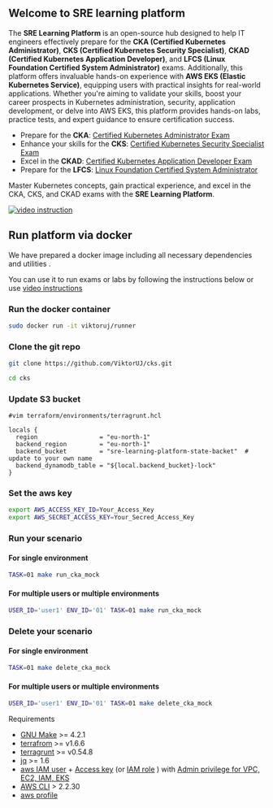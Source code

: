 ## Welcome to SRE learning platform

The **SRE Learning Platform** is an open-source hub designed to help IT engineers effectively prepare for the **CKA (Certified Kubernetes Administrator)**, **CKS (Certified Kubernetes Security Specialist)**, **CKAD (Certified Kubernetes Application Developer)**, and **LFCS (Linux Foundation Certified System Administrator)** exams. Additionally, this platform offers invaluable hands-on experience with **AWS EKS (Elastic Kubernetes Service)**, equipping users with practical insights for real-world applications. Whether you're aiming to validate your skills, boost your career prospects in Kubernetes administration, security, application development, or delve into AWS EKS, this platform provides hands-on labs, practice tests, and expert guidance to ensure certification success.

- Prepare for the **CKA**: [Certified Kubernetes Administrator Exam](https://training.linuxfoundation.org/certification/certified-kubernetes-administrator-cka/)
- Enhance your skills for the **CKS**: [Certified Kubernetes Security Specialist Exam](https://training.linuxfoundation.org/certification/certified-kubernetes-security-specialist/)
- Excel in the **CKAD**: [Certified Kubernetes Application Developer Exam](https://training.linuxfoundation.org/certification/certified-kubernetes-application-developer-ckad/)
- Prepare for the **LFCS**: [Linux Foundation Certified System Administrator](https://training.linuxfoundation.org/certification/linux-foundation-certified-sysadmin-lfcs/)

Master Kubernetes concepts, gain practical experience, and excel in the CKA, CKS, and CKAD exams with the **SRE Learning Platform**.

[![video instruction](../static/img/run_via_docker.gif)](https://youtu.be/Xh6sWzafBmw "run via docker")

## Run platform via docker

We have prepared a docker image including all necessary dependencies and utilities .

You can use it to run exams or labs by following the instructions below or use  [video instructions](https://youtu.be/Xh6sWzafBmw)

### Run the docker container

```sh
sudo docker run -it viktoruj/runner
```

### Clone the git repo

```sh
git clone https://github.com/ViktorUJ/cks.git

cd cks
```

### Update S3 bucket

```hcl
#vim terraform/environments/terragrunt.hcl

locals {
  region                 = "eu-north-1"
  backend_region         = "eu-north-1"
  backend_bucket         = "sre-learning-platform-state-backet"  # update to your own name
  backend_dynamodb_table = "${local.backend_bucket}-lock"
}
```

### Set the aws key

```sh
export AWS_ACCESS_KEY_ID=Your_Access_Key
export AWS_SECRET_ACCESS_KEY=Your_Secred_Access_Key
```

### Run your scenario

#### For single environment

````sh
TASK=01 make run_cka_mock
````

#### For multiple users or multiple environments

```sh
USER_ID='user1' ENV_ID='01' TASK=01 make run_cka_mock
```

### Delete your scenario

#### For single environment

```sh
TASK=01 make delete_cka_mock
```

#### For multiple users or multiple environments

```sh
USER_ID='user1' ENV_ID='01' TASK=01 make delete_cka_mock
```

Requirements

- [GNU Make](https://www.gnu.org/software/make/) >= 4.2.1
- [terrafrom](https://developer.hashicorp.com/terraform/tutorials/aws-get-started/install-cli)  >= v1.6.6
- [terragrunt](https://terragrunt.gruntwork.io/docs/getting-started/install/) >= v0.54.8
- [jq](https://jqlang.github.io/jq/download/) >= 1.6
- [aws IAM user](https://docs.aws.amazon.com/IAM/latest/UserGuide/id_users_create.html)  + [Access key](https://docs.aws.amazon.com/IAM/latest/UserGuide/id_credentials_access-keys.html)  (or [IAM role](https://docs.aws.amazon.com/IAM/latest/UserGuide/id_roles.html) ) with  [Admin privilege  for VPC, EC2, IAM, EKS](https://docs.aws.amazon.com/IAM/latest/UserGuide/access_policies.html)
- [AWS CLI](https://docs.aws.amazon.com/cli/latest/userguide/getting-started-version.html) > 2.2.30
- [aws profile](https://docs.aws.amazon.com/cli/latest/userguide/cli-configure-files.html)
